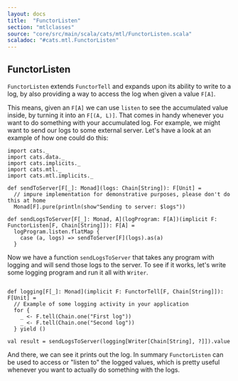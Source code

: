 ```yaml
---
layout: docs
title:  "FunctorListen"
section: "mtlclasses"
source: "core/src/main/scala/cats/mtl/FunctorListen.scala"
scaladoc: "#cats.mtl.FunctorListen"
---
```


## FunctorListen

`FunctorListen` extends `FunctorTell` and expands upon its ability to write to a log, by also providing a way to access the log when given a value `F[A]`. 

This means, given an `F[A]` we can use `listen` to see the accumulated value inside, by turning it into an `F[(A, L)]`.
That comes in handy whenever you want to do something with your accumulated log.
For example, we might want to send our logs to some external server.
Let's have a look at an example of how one could do this:


```tut:book
import cats._
import cats.data._
import cats.implicits._
import cats.mtl._
import cats.mtl.implicits._

def sendToServer[F[_]: Monad](logs: Chain[String]): F[Unit] =
  // impure implementation for demonstrative purposes, please don't do this at home
  Monad[F].pure(println(show"Sending to server: $logs"))

def sendLogsToServer[F[_]: Monad, A](logProgram: F[A])(implicit F: FunctorListen[F, Chain[String]]): F[A] =
  logProgram.listen.flatMap {
    case (a, logs) => sendToServer[F](logs).as(a)
  }
```

Now we have a function `sendLogsToServer` that takes any program with logging and will send those logs to the server.
To see if it works, let's write some logging program and run it all with `Writer`.

```tut:book

def logging[F[_]: Monad](implicit F: FunctorTell[F, Chain[String]]): F[Unit] =
  // Example of some logging activity in your application
  for {
    _ <- F.tell(Chain.one("First log"))
    _ <- F.tell(Chain.one("Second log"))
  } yield ()

val result = sendLogsToServer(logging[Writer[Chain[String], ?]]).value
```

And there, we can see it prints out the log.
In summary `FunctorListen` can be used to access or "listen to" the logged values,
 which is pretty useful whenever you want to actually do something with the logs.
